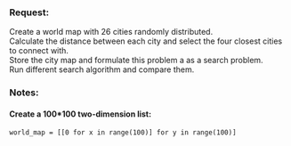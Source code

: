 ### **Request**:  
  Create a world map with 26 cities randomly distributed.  
  Calculate the distance between each city and select the four closest cities to connect with.  
  Store the city map and formulate this problem a as a search problem.  
  Run different search algorithm and compare them.  
  
### **Notes**:  
####  Create a 100*100 two-dimension list:  
```
world_map = [[0 for x in range(100)] for y in range(100)]
```
